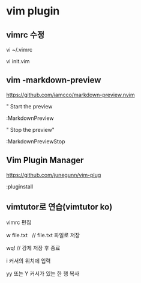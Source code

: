 # vim plugin

## vimrc 수정

vi ~/.vimrc

vi init.vim

## vim -markdown-preview

https://github.com/iamcco/markdown-preview.nvim

" Start the preview

:MarkdownPreview

" Stop the preview"

:MarkdownPreviewStop

## Vim Plugin Manager

https://github.com/junegunn/vim-plug

:pluginstall

## vimtutor로 연습(vimtutor ko)
vimrc 편집

w file.txt   // file.txt 파일로 저장

wq! // 강제 저장 후 종료

i 커서의 위치에 입력

yy 또는 Y 커서가 있는 한 행 복사
